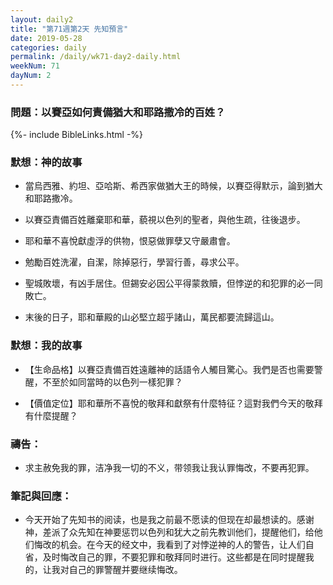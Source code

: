 ```yaml
---
layout: daily2
title: "第71週第2天 先知預言"
date: 2019-05-28
categories: daily
permalink: /daily/wk71-day2-daily.html
weekNum: 71
dayNum: 2
---
```


### 問題：以賽亞如何責備猶大和耶路撒冷的百姓？
 
{%- include BibleLinks.html -%}

### 默想：神的故事
+ 當烏西雅、約坦、亞哈斯、希西家做猶大王的時候，以賽亞得默示，論到猶大和耶路撒冷。

+ 以賽亞責備百姓離棄耶和華，藐視以色列的聖者，與他生疏，往後退步。

+ 耶和華不喜悅獻虛浮的供物，恨惡做罪孽又守嚴肅會。

+ 勉勵百姓洗濯，自潔，除掉惡行，學習行善，尋求公平。

+ 聖城敗壞，有凶手居住。但錫安必因公平得蒙救贖，但悖逆的和犯罪的必一同敗亡。

+ 末後的日子，耶和華殿的山必堅立超乎諸山，萬民都要流歸這山。

### 默想：我的故事
+ 【生命品格】以賽亞責備百姓遠離神的話語令人觸目驚心。我們是否也需要警醒，不至於如同當時的以色列一樣犯罪？

+ 【價值定位】耶和華所不喜悅的敬拜和獻祭有什麼特征？這對我們今天的敬拜有什麼提醒？

### 禱告：

+ 求主赦免我的罪，洁净我一切的不义，带领我让我认罪悔改，不要再犯罪。

### 筆記與回應：

+ 今天开始了先知书的阅读，也是我之前最不愿读的但现在却最想读的。感谢神，差派了众先知在神要惩罚以色列和犹大之前先教训他们，提醒他们，给他们悔改的机会。在今天的经文中，我看到了对悖逆神的人的警告，让人们自省，及时悔改自己的罪，不要犯罪和敬拜同时进行。这些都是在同时提醒我的，让我对自己的罪警醒并要继续悔改。
